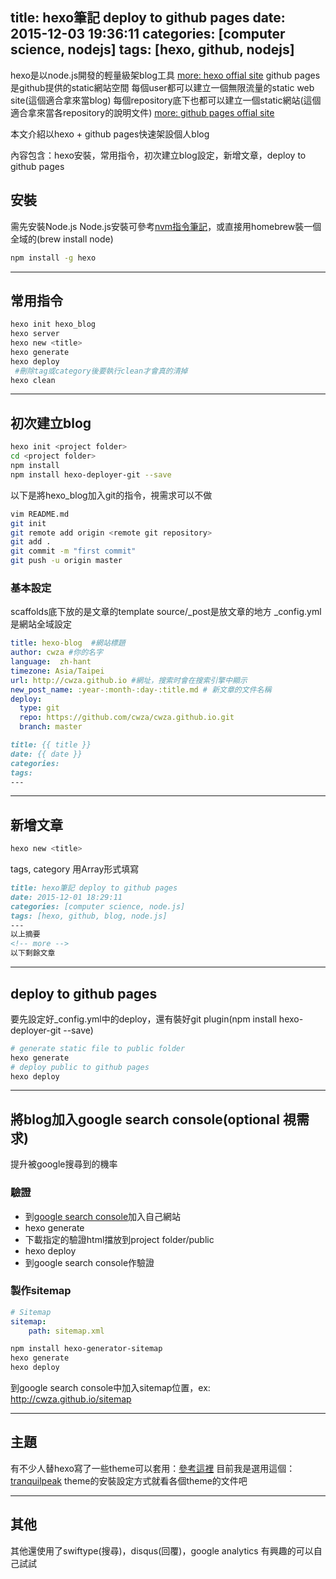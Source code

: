 title: hexo筆記 deploy to github pages
date: 2015-12-03 19:36:11
categories: [computer science, nodejs]
tags: [hexo, github, nodejs]
---
hexo是以node.js開發的輕量級架blog工具
[more: hexo offial site](https://hexo.io/)
github pages是github提供的static網站空間
每個user都可以建立一個無限流量的static web site(這個適合拿來當blog)
每個repository底下也都可以建立一個static網站(這個適合拿來當各repository的說明文件)
[more: github pages offial site](https://pages.github.com/)

本文介紹以hexo + github pages快速架設個人blog

內容包含：hexo安裝，常用指令，初次建立blog設定，新增文章，deploy to github pages
<!-- more -->

<!-- toc -->

## 安裝
需先安裝Node.js
Node.js安裝可參考[nvm指令筆記]()，或直接用homebrew裝一個全域的(brew install node)
``` bash
npm install -g hexo
```

-------------------------------------------------------------------------------

## 常用指令
``` bash
hexo init hexo_blog
hexo server
hexo new <title>
hexo generate
hexo deploy
 #刪除tag或category後要執行clean才會真的清掉
hexo clean
```

-------------------------------------------------------------------------------

## 初次建立blog
``` bash
hexo init <project folder>
cd <project folder>
npm install
npm install hexo-deployer-git --save
```
以下是將hexo_blog加入git的指令，視需求可以不做
``` bash
vim README.md
git init
git remote add origin <remote git repository>
git add .
git commit -m "first commit"
git push -u origin master
```

### 基本設定
scaffolds底下放的是文章的template
source/_post是放文章的地方
_config.yml是網站全域設定
``` yml _config.yml
title: hexo-blog  #網站標題
author: cwza #你的名字
language:  zh-hant
timezone: Asia/Taipei
url: http://cwza.github.io #網址，搜索时會在搜索引擎中顯示
new_post_name: :year-:month-:day-:title.md # 新文章的文件名稱
deploy:
  type: git
  repo: https://github.com/cwza/cwza.github.io.git
  branch: master
```
``` markdown post.md
title: {{ title }}
date: {{ date }}
categories:
tags:
---
```

-------------------------------------------------------------------------------

## 新增文章
``` bash
hexo new <title>
```
tags, category 用Array形式填寫
``` md hexo筆記.md
title: hexo筆記 deploy to github pages
date: 2015-12-01 18:29:11
categories: [computer science, node.js]
tags: [hexo, github, blog, node.js]
---
以上摘要
<!-- more -->
以下剩餘文章
```

-------------------------------------------------------------------------------

## deploy to github pages
要先設定好_config.yml中的deploy，還有裝好git plugin(npm install hexo-deployer-git --save)
``` bash
# generate static file to public folder
hexo generate
# deploy public to github pages
hexo deploy
```

-------------------------------------------------------------------------------

## 將blog加入google search console(optional 視需求)
提升被google搜尋到的機率
### 驗證
* 到[google search console](https://www.google.com/webmasters/)加入自己網站
* hexo generate
* 下載指定的驗證html擋放到project folder/public
* hexo deploy
* 到google search console作驗證

### 製作sitemap
``` yml _config.yml
# Sitemap
sitemap:
    path: sitemap.xml
```
``` bash
npm install hexo-generator-sitemap
hexo generate
hexo deploy
```
到google search console中加入sitemap位置，ex: http://cwza.github.io/sitemap

-------------------------------------------------------------------------------

## 主題
有不少人替hexo寫了一些theme可以套用：[參考這裡](https://hexo.io/themes/)
目前我是選用這個：[tranquilpeak](https://github.com/LouisBarranqueiro/tranquilpeak-hexo-theme/)
theme的安裝設定方式就看各個theme的文件吧

-------------------------------------------------------------------------------

## 其他
其他還使用了swiftype(搜尋)，disqus(回覆)，google analytics
有興趣的可以自己試試
